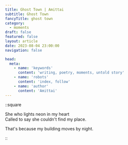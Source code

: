```yaml
---
title: Ghost Town | Amittai
subtitle: Ghost Town
fancyTitle: ghost town
category:
  - moments
draft: false
featured: false
layout: article
date: 2023-08-04 23:00:00
navigation: false

head:
  meta:
    - name: 'keywords'
      content: 'writing, poetry, moments, untold story'
    - name: 'robots'
      content: 'index, follow'
    - name: 'author'
      content: 'Amittai'
---
```


::square

She who lights neon in my heart  
Called to say she couldn't find my place.

That's because my building moves by night.

::
